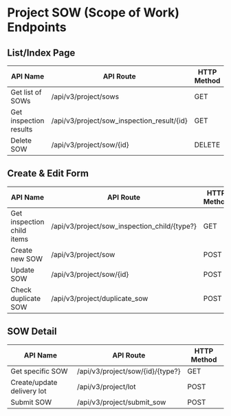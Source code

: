 # Project SOW (Scope of Work) Endpoints

## List/Index Page

| API Name | API Route | HTTP Method |
|----------|-----------|-------------|
| Get list of SOWs | /api/v3/project/sows | GET |
| Get inspection results | /api/v3/project/sow_inspection_result/{id} | GET |
| Delete SOW | /api/v3/project/sow/{id} | DELETE |

## Create & Edit Form

| API Name | API Route | HTTP Method |
|----------|-----------|-------------|
| Get inspection child items | /api/v3/project/sow_inspection_child/{type?} | GET |
| Create new SOW | /api/v3/project/sow | POST |
| Update SOW | /api/v3/project/sow/{id} | POST |
| Check duplicate SOW | /api/v3/project/duplicate_sow | POST |

## SOW Detail

| API Name | API Route | HTTP Method |
|----------|-----------|-------------|
| Get specific SOW | /api/v3/project/sow/{id}/{type?} | GET |
| Create/update delivery lot | /api/v3/project/lot | POST |
| Submit SOW | /api/v3/project/submit_sow | POST |
